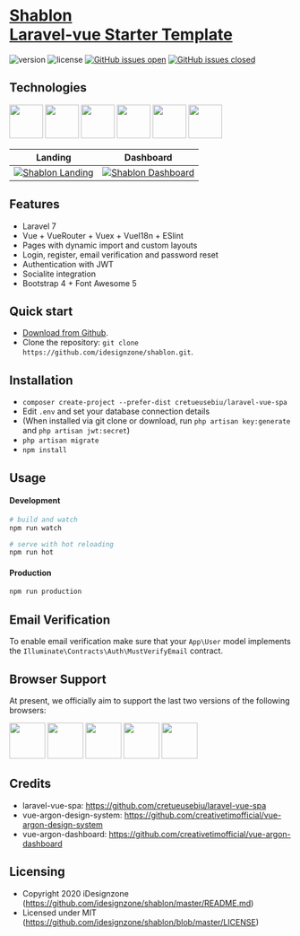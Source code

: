 # [Shablon <br>Laravel-vue Starter Template](http://shablon.idesignzone.com)

 ![version](https://img.shields.io/badge/version-1.0.0-blue.svg)  ![license](https://img.shields.io/badge/license-MIT-blue.svg) [![GitHub issues open](https://img.shields.io/github/issues/idesignzone/shablon.svg?maxAge=2592000)](https://github.com/idesignzone/shablon/issues?q=is%3Aopen+is%3Aissue) [![GitHub issues closed](https://img.shields.io/github/issues-closed-raw/idesignzone/shablon.svg?maxAge=2592000)](https://github.com/idesignzone/shablon/issues?q=is%3Aissue+is%3Aclosed)
 
 ## Technologies
 
 [<img src="http://shablon.idesignzone.com/img/brand/laravel.jpg" width="60" height="60"/>](https://www.laravel.com/) [<img src="http://shablon.idesignzone.com/img/brand/vue.jpg" width="60" height="60" />](https://vuejs.org/) [<img src="http://shablon.idesignzone.com/img/brand/bootstrap.jpg" width="60" height="60" />](https://getbootstrap.com/) [<img src="http://shablon.idesignzone.com/img/brand/sass.jpg" width="60" height="60" />](https://sass-lang.com/) [<img src="http://shablon.idesignzone.com/img/brand/fa.jpg" width="60" height="60" />](https://fontawesome.com/) [<img src="http://shablon.idesignzone.com/img/brand/ps.jpg" width="60" height="60" />](https://www.adobe.com/products/photoshop.html) 

| Landing | Dashboard |
| ---  | --- |
| [![Shablon Landing](http://shablon.idesignzone.com/img/theme/landing-showcase.png)](http://shablon.idesignzone.com) | [![Shablon Dashboard](http://shablon.idesignzone.com/img/theme/dashboard-showcase.png)](http://shablon.idesignzone.com/dashboard) |

## Features
- Laravel 7
- Vue + VueRouter + Vuex + VueI18n + ESlint
- Pages with dynamic import and custom layouts
- Login, register, email verification and password reset
- Authentication with JWT
- Socialite integration
- Bootstrap 4 + Font Awesome 5

## Quick start

- [Download from Github](https://github.com/idesignzone/shablon/archive/master.zip).
- Clone the repository: `git clone https://github.com/idesignzone/shablon.git`.

## Installation
- `composer create-project --prefer-dist cretueusebiu/laravel-vue-spa`
- Edit `.env` and set your database connection details
- (When installed via git clone or download, run `php artisan key:generate` and `php artisan jwt:secret`)
- `php artisan migrate`
- `npm install`

## Usage

#### Development

```bash
# build and watch
npm run watch

# serve with hot reloading
npm run hot
```

#### Production

```bash
npm run production
```

## Email Verification

To enable email verification make sure that your `App\User` model implements the `Illuminate\Contracts\Auth\MustVerifyEmail` contract.

## Browser Support

At present, we officially aim to support the last two versions of the following browsers:

<img src="https://github.com/creativetimofficial/public-assets/blob/master/logos/chrome-logo.png?raw=true" width="64" height="64"> <img src="https://raw.githubusercontent.com/creativetimofficial/public-assets/master/logos/firefox-logo.png" width="64" height="64"> <img src="https://raw.githubusercontent.com/creativetimofficial/public-assets/master/logos/edge-logo.png" width="64" height="64"> <img src="https://raw.githubusercontent.com/creativetimofficial/public-assets/master/logos/safari-logo.png" width="64" height="64"> <img src="https://raw.githubusercontent.com/creativetimofficial/public-assets/master/logos/opera-logo.png" width="64" height="64">



## Credits
- laravel-vue-spa: <https://github.com/cretueusebiu/laravel-vue-spa>
- vue-argon-design-system: <https://github.com/creativetimofficial/vue-argon-design-system>
- vue-argon-dashboard: <https://github.com/creativetimofficial/vue-argon-dashboard>

## Licensing

- Copyright 2020 iDesignzone (https://github.com/idesignzone/shablon/master/README.md)
- Licensed under MIT (https://github.com/idesignzone/shablon/blob/master/LICENSE)
